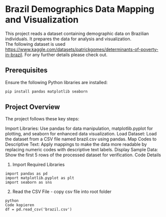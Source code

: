 # Brazil Demographics Data Mapping and Visualization

This project reads a dataset containing demographic data on Brazilian individuals. It prepares the data for analysis and visualization.<br> 
The following dataset is used https://www.kaggle.com/datasets/patrickgomes/determinants-of-poverty-in-brazil. For any further details please check out.
## Prerequisites

Ensure the following Python libraries are installed:

```bash
pip install pandas matplotlib seaborn
```

## Project Overview
The project follows these key steps:

Import Libraries: Use pandas for data manipulation, matplotlib.pyplot for plotting, and seaborn for enhanced data visualization.
Load Dataset: Load the dataset from a CSV file named brazil.csv using pandas.
Map Codes to Descriptive Text: Apply mappings to make the data more readable by replacing numeric codes with descriptive text labels.
Display Sample Data: Show the first 5 rows of the processed dataset for verification.
Code Details
1. Import Required Libraries
```
import pandas as pd
import matplotlib.pyplot as plt
import seaborn as sns
```
2. Read the CSV File - copy csv file into root folder 
```
python
Code kopieren
df = pd.read_csv('brazil.csv')
```
